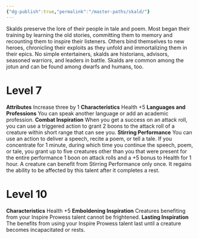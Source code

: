 ```yaml
---
{"dg-publish":true,"permalink":"/master-paths/skald/"}
---
```


Skalds preserve the lore of their people in tale and poem. Most began their training by learning the old stories, committing them to memory and recounting them to inspire their listeners. Others bind themselves to new heroes, chronicling their exploits as they unfold and immortalizing them in their epics. No simple entertainers, skalds are historians, advisors, seasoned warriors, and leaders in battle. Skalds are common among the jotun and can be found among dwarfs and humans, too.
# Level 7
**Attributes** Increase three by 1
**Characteristics** Health +5
**Languages and Professions** You can speak another language or add an academic profession.
**Combat Inspiration** When you get a success on an attack roll, you can use a triggered action to grant 2 boons to the attack roll of a creature within short range that can see you.
**Stirring Performance** You can use an action to deliver a speech, recite a poem, or tell a tale. If you concentrate for 1 minute, during which time you continue the speech, poem, or tale, you grant up to five creatures other than you that were present for the entire performance 1 boon on attack rolls and a +5 bonus to Health for 1 hour. A creature can benefit from Stirring Performance only once. It regains the ability to be affected by this talent after it completes a rest.
# Level 10
**Characteristics** Health +5
**Emboldening Inspiration** Creatures benefiting from your Inspire Prowess talent cannot be frightened.
**Lasting Inspiration** The benefits from using your Inspire Prowess talent last until a creature becomes incapacitated or rests.